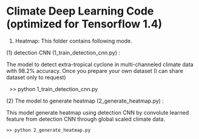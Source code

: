 
# Climate Deep Learning Code (optimized for Tensorflow 1.4)


1. Heatmap: This folder contains following mode.

(1) detection CNN (1_train_detection_cnn.py) : 

The model to detect extra-tropical cyclone in multi-channeled climate data with 98.2% accuracy.
Once you prepare your own dataset  (I can share dataset only to request)
   
    >> python 1_train_detection_cnn.py
 
(2) The model to generate heatmap (2_generate_heatmap.py) :

This model generate heatmap using detection CNN by convolute learned feature from detection CNN through global scaled       climate data.

    >> python 2_generate_heatmap.py
    
